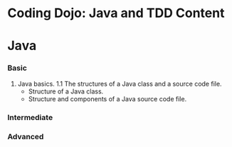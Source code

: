 # Coding Dojo: Java and TDD Content

# Java
### Basic
1. Java basics. 
  1.1 The structures of a Java class and a source code file. 
      * Structure of a Java class.  
      * Structure and components of a Java source code file. 
      

### Intermediate


### Advanced
